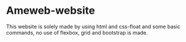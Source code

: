 # Ameweb-website
This website is solely made by using html and css-float and some basic commands, no use of flexbox, grid and bootstrap is made.
